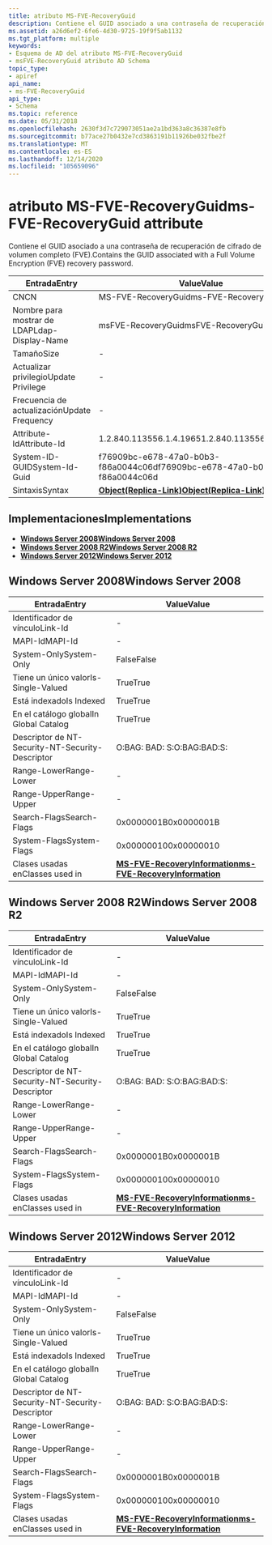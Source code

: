 ```yaml
---
title: atributo MS-FVE-RecoveryGuid
description: Contiene el GUID asociado a una contraseña de recuperación de cifrado de volumen completo (FVE).
ms.assetid: a26d6ef2-6fe6-4d30-9725-19f9f5ab1132
ms.tgt_platform: multiple
keywords:
- Esquema de AD del atributo MS-FVE-RecoveryGuid
- msFVE-RecoveryGuid atributo AD Schema
topic_type:
- apiref
api_name:
- ms-FVE-RecoveryGuid
api_type:
- Schema
ms.topic: reference
ms.date: 05/31/2018
ms.openlocfilehash: 2630f3d7c729073051ae2a1bd363a8c36387e8fb
ms.sourcegitcommit: b77ace27b0432e7cd3863191b11926be032fbe2f
ms.translationtype: MT
ms.contentlocale: es-ES
ms.lasthandoff: 12/14/2020
ms.locfileid: "105659096"
---
```

# <a name="ms-fve-recoveryguid-attribute"></a><span data-ttu-id="6dadf-105">atributo MS-FVE-RecoveryGuid</span><span class="sxs-lookup"><span data-stu-id="6dadf-105">ms-FVE-RecoveryGuid attribute</span></span>

<span data-ttu-id="6dadf-106">Contiene el GUID asociado a una contraseña de recuperación de cifrado de volumen completo (FVE).</span><span class="sxs-lookup"><span data-stu-id="6dadf-106">Contains the GUID associated with a Full Volume Encryption (FVE) recovery password.</span></span>



| <span data-ttu-id="6dadf-107">Entrada</span><span class="sxs-lookup"><span data-stu-id="6dadf-107">Entry</span></span> | <span data-ttu-id="6dadf-108">Value</span><span class="sxs-lookup"><span data-stu-id="6dadf-108">Value</span></span> |
|-------------------|-------------------------------------------------------|
| <span data-ttu-id="6dadf-109">CN</span><span class="sxs-lookup"><span data-stu-id="6dadf-109">CN</span></span>                | <span data-ttu-id="6dadf-110">MS-FVE-RecoveryGuid</span><span class="sxs-lookup"><span data-stu-id="6dadf-110">ms-FVE-RecoveryGuid</span></span>                                   |
| <span data-ttu-id="6dadf-111">Nombre para mostrar de LDAP</span><span class="sxs-lookup"><span data-stu-id="6dadf-111">Ldap-Display-Name</span></span> | <span data-ttu-id="6dadf-112">msFVE-RecoveryGuid</span><span class="sxs-lookup"><span data-stu-id="6dadf-112">msFVE-RecoveryGuid</span></span>                                    |
| <span data-ttu-id="6dadf-113">Tamaño</span><span class="sxs-lookup"><span data-stu-id="6dadf-113">Size</span></span>              | \-                                                    |
| <span data-ttu-id="6dadf-114">Actualizar privilegio</span><span class="sxs-lookup"><span data-stu-id="6dadf-114">Update Privilege</span></span>  | \-                                                    |
| <span data-ttu-id="6dadf-115">Frecuencia de actualización</span><span class="sxs-lookup"><span data-stu-id="6dadf-115">Update Frequency</span></span>  | \-                                                    |
| <span data-ttu-id="6dadf-116">Attribute-Id</span><span class="sxs-lookup"><span data-stu-id="6dadf-116">Attribute-Id</span></span>      | <span data-ttu-id="6dadf-117">1.2.840.113556.1.4.1965</span><span class="sxs-lookup"><span data-stu-id="6dadf-117">1.2.840.113556.1.4.1965</span></span>                               |
| <span data-ttu-id="6dadf-118">System-ID-GUID</span><span class="sxs-lookup"><span data-stu-id="6dadf-118">System-Id-Guid</span></span>    | <span data-ttu-id="6dadf-119">f76909bc-e678-47a0-b0b3-f86a0044c06d</span><span class="sxs-lookup"><span data-stu-id="6dadf-119">f76909bc-e678-47a0-b0b3-f86a0044c06d</span></span>                  |
| <span data-ttu-id="6dadf-120">Sintaxis</span><span class="sxs-lookup"><span data-stu-id="6dadf-120">Syntax</span></span>            | [<span data-ttu-id="6dadf-121">**Object(Replica-Link)**</span><span class="sxs-lookup"><span data-stu-id="6dadf-121">**Object(Replica-Link)**</span></span>](s-object-replica-link.md) |



## <a name="implementations"></a><span data-ttu-id="6dadf-122">Implementaciones</span><span class="sxs-lookup"><span data-stu-id="6dadf-122">Implementations</span></span>

-   [<span data-ttu-id="6dadf-123">**Windows Server 2008**</span><span class="sxs-lookup"><span data-stu-id="6dadf-123">**Windows Server 2008**</span></span>](#windows-server-2008)
-   [<span data-ttu-id="6dadf-124">**Windows Server 2008 R2**</span><span class="sxs-lookup"><span data-stu-id="6dadf-124">**Windows Server 2008 R2**</span></span>](#windows-server-2008-r2)
-   [<span data-ttu-id="6dadf-125">**Windows Server 2012**</span><span class="sxs-lookup"><span data-stu-id="6dadf-125">**Windows Server 2012**</span></span>](#windows-server-2012)

## <a name="windows-server-2008"></a><span data-ttu-id="6dadf-126">Windows Server 2008</span><span class="sxs-lookup"><span data-stu-id="6dadf-126">Windows Server 2008</span></span>



| <span data-ttu-id="6dadf-127">Entrada</span><span class="sxs-lookup"><span data-stu-id="6dadf-127">Entry</span></span> | <span data-ttu-id="6dadf-128">Value</span><span class="sxs-lookup"><span data-stu-id="6dadf-128">Value</span></span> |
|------------------------|------------------------------------------------------------------------------|
| <span data-ttu-id="6dadf-129">Identificador de vínculo</span><span class="sxs-lookup"><span data-stu-id="6dadf-129">Link-Id</span></span>                | \-                                                                           |
| <span data-ttu-id="6dadf-130">MAPI-Id</span><span class="sxs-lookup"><span data-stu-id="6dadf-130">MAPI-Id</span></span>                | \-                                                                           |
| <span data-ttu-id="6dadf-131">System-Only</span><span class="sxs-lookup"><span data-stu-id="6dadf-131">System-Only</span></span>            | <span data-ttu-id="6dadf-132">False</span><span class="sxs-lookup"><span data-stu-id="6dadf-132">False</span></span>                                                                        |
| <span data-ttu-id="6dadf-133">Tiene un único valor</span><span class="sxs-lookup"><span data-stu-id="6dadf-133">Is-Single-Valued</span></span>       | <span data-ttu-id="6dadf-134">True</span><span class="sxs-lookup"><span data-stu-id="6dadf-134">True</span></span>                                                                         |
| <span data-ttu-id="6dadf-135">Está indexado</span><span class="sxs-lookup"><span data-stu-id="6dadf-135">Is Indexed</span></span>             | <span data-ttu-id="6dadf-136">True</span><span class="sxs-lookup"><span data-stu-id="6dadf-136">True</span></span>                                                                         |
| <span data-ttu-id="6dadf-137">En el catálogo global</span><span class="sxs-lookup"><span data-stu-id="6dadf-137">In Global Catalog</span></span>      | <span data-ttu-id="6dadf-138">True</span><span class="sxs-lookup"><span data-stu-id="6dadf-138">True</span></span>                                                                         |
| <span data-ttu-id="6dadf-139">Descriptor de NT-Security-</span><span class="sxs-lookup"><span data-stu-id="6dadf-139">NT-Security-Descriptor</span></span> | <span data-ttu-id="6dadf-140">O:BAG: BAD: S:</span><span class="sxs-lookup"><span data-stu-id="6dadf-140">O:BAG:BAD:S:</span></span>                                                                 |
| <span data-ttu-id="6dadf-141">Range-Lower</span><span class="sxs-lookup"><span data-stu-id="6dadf-141">Range-Lower</span></span>            | \-                                                                           |
| <span data-ttu-id="6dadf-142">Range-Upper</span><span class="sxs-lookup"><span data-stu-id="6dadf-142">Range-Upper</span></span>            | \-                                                                           |
| <span data-ttu-id="6dadf-143">Search-Flags</span><span class="sxs-lookup"><span data-stu-id="6dadf-143">Search-Flags</span></span>           | <span data-ttu-id="6dadf-144">0x0000001B</span><span class="sxs-lookup"><span data-stu-id="6dadf-144">0x0000001B</span></span>                                                                   |
| <span data-ttu-id="6dadf-145">System-Flags</span><span class="sxs-lookup"><span data-stu-id="6dadf-145">System-Flags</span></span>           | <span data-ttu-id="6dadf-146">0x00000010</span><span class="sxs-lookup"><span data-stu-id="6dadf-146">0x00000010</span></span>                                                                   |
| <span data-ttu-id="6dadf-147">Clases usadas en</span><span class="sxs-lookup"><span data-stu-id="6dadf-147">Classes used in</span></span>        | [<span data-ttu-id="6dadf-148">**MS-FVE-RecoveryInformation**</span><span class="sxs-lookup"><span data-stu-id="6dadf-148">**ms-FVE-RecoveryInformation**</span></span>](c-msfve-recoveryinformation.md)<br/> |



## <a name="windows-server-2008-r2"></a><span data-ttu-id="6dadf-149">Windows Server 2008 R2</span><span class="sxs-lookup"><span data-stu-id="6dadf-149">Windows Server 2008 R2</span></span>



| <span data-ttu-id="6dadf-150">Entrada</span><span class="sxs-lookup"><span data-stu-id="6dadf-150">Entry</span></span> | <span data-ttu-id="6dadf-151">Value</span><span class="sxs-lookup"><span data-stu-id="6dadf-151">Value</span></span> |
|------------------------|------------------------------------------------------------------------------|
| <span data-ttu-id="6dadf-152">Identificador de vínculo</span><span class="sxs-lookup"><span data-stu-id="6dadf-152">Link-Id</span></span>                | \-                                                                           |
| <span data-ttu-id="6dadf-153">MAPI-Id</span><span class="sxs-lookup"><span data-stu-id="6dadf-153">MAPI-Id</span></span>                | \-                                                                           |
| <span data-ttu-id="6dadf-154">System-Only</span><span class="sxs-lookup"><span data-stu-id="6dadf-154">System-Only</span></span>            | <span data-ttu-id="6dadf-155">False</span><span class="sxs-lookup"><span data-stu-id="6dadf-155">False</span></span>                                                                        |
| <span data-ttu-id="6dadf-156">Tiene un único valor</span><span class="sxs-lookup"><span data-stu-id="6dadf-156">Is-Single-Valued</span></span>       | <span data-ttu-id="6dadf-157">True</span><span class="sxs-lookup"><span data-stu-id="6dadf-157">True</span></span>                                                                         |
| <span data-ttu-id="6dadf-158">Está indexado</span><span class="sxs-lookup"><span data-stu-id="6dadf-158">Is Indexed</span></span>             | <span data-ttu-id="6dadf-159">True</span><span class="sxs-lookup"><span data-stu-id="6dadf-159">True</span></span>                                                                         |
| <span data-ttu-id="6dadf-160">En el catálogo global</span><span class="sxs-lookup"><span data-stu-id="6dadf-160">In Global Catalog</span></span>      | <span data-ttu-id="6dadf-161">True</span><span class="sxs-lookup"><span data-stu-id="6dadf-161">True</span></span>                                                                         |
| <span data-ttu-id="6dadf-162">Descriptor de NT-Security-</span><span class="sxs-lookup"><span data-stu-id="6dadf-162">NT-Security-Descriptor</span></span> | <span data-ttu-id="6dadf-163">O:BAG: BAD: S:</span><span class="sxs-lookup"><span data-stu-id="6dadf-163">O:BAG:BAD:S:</span></span>                                                                 |
| <span data-ttu-id="6dadf-164">Range-Lower</span><span class="sxs-lookup"><span data-stu-id="6dadf-164">Range-Lower</span></span>            | \-                                                                           |
| <span data-ttu-id="6dadf-165">Range-Upper</span><span class="sxs-lookup"><span data-stu-id="6dadf-165">Range-Upper</span></span>            | \-                                                                           |
| <span data-ttu-id="6dadf-166">Search-Flags</span><span class="sxs-lookup"><span data-stu-id="6dadf-166">Search-Flags</span></span>           | <span data-ttu-id="6dadf-167">0x0000001B</span><span class="sxs-lookup"><span data-stu-id="6dadf-167">0x0000001B</span></span>                                                                   |
| <span data-ttu-id="6dadf-168">System-Flags</span><span class="sxs-lookup"><span data-stu-id="6dadf-168">System-Flags</span></span>           | <span data-ttu-id="6dadf-169">0x00000010</span><span class="sxs-lookup"><span data-stu-id="6dadf-169">0x00000010</span></span>                                                                   |
| <span data-ttu-id="6dadf-170">Clases usadas en</span><span class="sxs-lookup"><span data-stu-id="6dadf-170">Classes used in</span></span>        | [<span data-ttu-id="6dadf-171">**MS-FVE-RecoveryInformation**</span><span class="sxs-lookup"><span data-stu-id="6dadf-171">**ms-FVE-RecoveryInformation**</span></span>](c-msfve-recoveryinformation.md)<br/> |



## <a name="windows-server-2012"></a><span data-ttu-id="6dadf-172">Windows Server 2012</span><span class="sxs-lookup"><span data-stu-id="6dadf-172">Windows Server 2012</span></span>



| <span data-ttu-id="6dadf-173">Entrada</span><span class="sxs-lookup"><span data-stu-id="6dadf-173">Entry</span></span> | <span data-ttu-id="6dadf-174">Value</span><span class="sxs-lookup"><span data-stu-id="6dadf-174">Value</span></span> |
|------------------------|------------------------------------------------------------------------------|
| <span data-ttu-id="6dadf-175">Identificador de vínculo</span><span class="sxs-lookup"><span data-stu-id="6dadf-175">Link-Id</span></span>                | \-                                                                           |
| <span data-ttu-id="6dadf-176">MAPI-Id</span><span class="sxs-lookup"><span data-stu-id="6dadf-176">MAPI-Id</span></span>                | \-                                                                           |
| <span data-ttu-id="6dadf-177">System-Only</span><span class="sxs-lookup"><span data-stu-id="6dadf-177">System-Only</span></span>            | <span data-ttu-id="6dadf-178">False</span><span class="sxs-lookup"><span data-stu-id="6dadf-178">False</span></span>                                                                        |
| <span data-ttu-id="6dadf-179">Tiene un único valor</span><span class="sxs-lookup"><span data-stu-id="6dadf-179">Is-Single-Valued</span></span>       | <span data-ttu-id="6dadf-180">True</span><span class="sxs-lookup"><span data-stu-id="6dadf-180">True</span></span>                                                                         |
| <span data-ttu-id="6dadf-181">Está indexado</span><span class="sxs-lookup"><span data-stu-id="6dadf-181">Is Indexed</span></span>             | <span data-ttu-id="6dadf-182">True</span><span class="sxs-lookup"><span data-stu-id="6dadf-182">True</span></span>                                                                         |
| <span data-ttu-id="6dadf-183">En el catálogo global</span><span class="sxs-lookup"><span data-stu-id="6dadf-183">In Global Catalog</span></span>      | <span data-ttu-id="6dadf-184">True</span><span class="sxs-lookup"><span data-stu-id="6dadf-184">True</span></span>                                                                         |
| <span data-ttu-id="6dadf-185">Descriptor de NT-Security-</span><span class="sxs-lookup"><span data-stu-id="6dadf-185">NT-Security-Descriptor</span></span> | <span data-ttu-id="6dadf-186">O:BAG: BAD: S:</span><span class="sxs-lookup"><span data-stu-id="6dadf-186">O:BAG:BAD:S:</span></span>                                                                 |
| <span data-ttu-id="6dadf-187">Range-Lower</span><span class="sxs-lookup"><span data-stu-id="6dadf-187">Range-Lower</span></span>            | \-                                                                           |
| <span data-ttu-id="6dadf-188">Range-Upper</span><span class="sxs-lookup"><span data-stu-id="6dadf-188">Range-Upper</span></span>            | \-                                                                           |
| <span data-ttu-id="6dadf-189">Search-Flags</span><span class="sxs-lookup"><span data-stu-id="6dadf-189">Search-Flags</span></span>           | <span data-ttu-id="6dadf-190">0x0000001B</span><span class="sxs-lookup"><span data-stu-id="6dadf-190">0x0000001B</span></span>                                                                   |
| <span data-ttu-id="6dadf-191">System-Flags</span><span class="sxs-lookup"><span data-stu-id="6dadf-191">System-Flags</span></span>           | <span data-ttu-id="6dadf-192">0x00000010</span><span class="sxs-lookup"><span data-stu-id="6dadf-192">0x00000010</span></span>                                                                   |
| <span data-ttu-id="6dadf-193">Clases usadas en</span><span class="sxs-lookup"><span data-stu-id="6dadf-193">Classes used in</span></span>        | [<span data-ttu-id="6dadf-194">**MS-FVE-RecoveryInformation**</span><span class="sxs-lookup"><span data-stu-id="6dadf-194">**ms-FVE-RecoveryInformation**</span></span>](c-msfve-recoveryinformation.md)<br/> |



 

 





